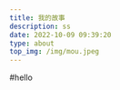```yaml
---
title: 我的故事
description: ss
date: 2022-10-09 09:39:20
type: about
top_img: /img/mou.jpeg
---
```


#hello